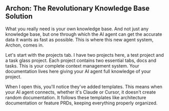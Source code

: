 ## Archon: The Revolutionary Knowledge Base Solution

What you really need is your own knowledge base. And not just any knowledge base, but one through which the AI agent can get the accurate data it wants as fast as possible. This is where this new agent system, Archon, comes in.

Let's start with the projects tab. I have two projects here, a test project and a task glass project. Each project contains two essential tabs, docs and tasks. This is your complete context management system. Your documentation lives here giving your AI agent full knowledge of your project.

When I open this, you'll notice they've added templates. This means when your AI agent connects, whether it's Claude or Cursor, it doesn't create random documentation. It follows these templates like architecture documentation or feature PRDs, keeping everything properly organized.